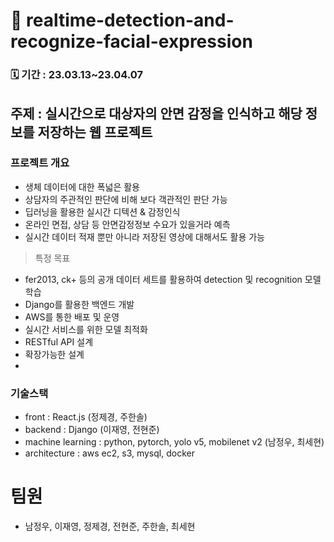 # 🍃 realtime-detection-and-recognize-facial-expression

###   🗓️ 기간 : 23.03.13~23.04.07

## 주제 : 실시간으로 대상자의 안면 감정을 인식하고 해당 정보를 저장하는 웹 프로젝트

### 프로젝트 개요 
  - 생체 데이터에 대한 폭넓은 활용
  - 상담자의 주관적인 판단에 비해 보다 객관적인 판단 가능
  - 딥러닝을 활용한 실시간 디텍션 & 감정인식
  - 온라인 면접, 상담 등 안면감정정보 수요가 있을거라 예측
  - 실시간 데이터 적재 뿐만 아니라 저장된 영상에 대해서도 활용 가능

> 특정 목표
  - fer2013, ck+ 등의 공개 데이터 세트를 활용하여 detection 및 recognition 모델 학습
  - Django를 활용한 백엔드 개발
  - AWS를 통한 배포 및 운영
  - 실시간 서비스를 위한 모델 최적화
  - RESTful API 설계
  - 확장가능한 설계
  - 
  
### 기술스택
  - front : React.js (정제경, 주한솔)  
  - backend : Django (이재영, 전현준)  
  - machine learning : python, pytorch, yolo v5, mobilenet v2 (남정우, 최세현)  
  - architecture : aws ec2, s3, mysql, docker  

# 팀원
- 남정우, 이재영, 정제경, 전현준, 주한솔, 최세현
